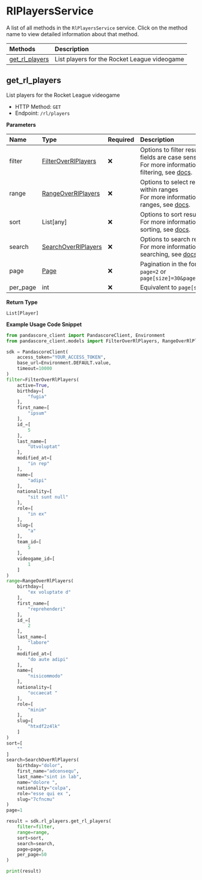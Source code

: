 # RlPlayersService

A list of all methods in the `RlPlayersService` service. Click on the method name to view detailed information about that method.

| Methods                           | Description                                  |
| :-------------------------------- | :------------------------------------------- |
| [get_rl_players](#get_rl_players) | List players for the Rocket League videogame |

## get_rl_players

List players for the Rocket League videogame

- HTTP Method: `GET`
- Endpoint: `/rl/players`

**Parameters**

| Name     | Type                                                    | Required | Description                                                                                                                                         |
| :------- | :------------------------------------------------------ | :------- | :-------------------------------------------------------------------------------------------------------------------------------------------------- |
| filter   | [FilterOverRlPlayers](../models/FilterOverRlPlayers.md) | ❌       | Options to filter results. String fields are case sensitive <br/>For more information on filtering, see [docs](/docs/filtering-and-sorting#filter). |
| range    | [RangeOverRlPlayers](../models/RangeOverRlPlayers.md)   | ❌       | Options to select results within ranges <br/>For more information on ranges, see [docs](/docs/filtering-and-sorting#range).                         |
| sort     | List[any]                                               | ❌       | Options to sort results <br/>For more information on sorting, see [docs](/docs/filtering-and-sorting#sort).                                         |
| search   | [SearchOverRlPlayers](../models/SearchOverRlPlayers.md) | ❌       | Options to search results <br/>For more information on searching, see [docs](/docs/filtering-and-sorting#search).                                   |
| page     | [Page](../models/Page.md)                               | ❌       | Pagination in the form of `page=2` or `page[size]=30&page[number]=2`                                                                                |
| per_page | int                                                     | ❌       | Equivalent to `page[size]`                                                                                                                          |

**Return Type**

`List[Player]`

**Example Usage Code Snippet**

```python
from pandascore_client import PandascoreClient, Environment
from pandascore_client.models import FilterOverRlPlayers, RangeOverRlPlayers, SearchOverRlPlayers

sdk = PandascoreClient(
    access_token="YOUR_ACCESS_TOKEN",
    base_url=Environment.DEFAULT.value,
    timeout=10000
)
filter=FilterOverRlPlayers(
    active=True,
    birthday=[
        "fugia"
    ],
    first_name=[
        "ipsum"
    ],
    id_=[
        5
    ],
    last_name=[
        "Utvoluptat"
    ],
    modified_at=[
        "in rep"
    ],
    name=[
        "adipi"
    ],
    nationality=[
        "sit sunt null"
    ],
    role=[
        "in ex"
    ],
    slug=[
        "a"
    ],
    team_id=[
        5
    ],
    videogame_id=[
        1
    ]
)
range=RangeOverRlPlayers(
    birthday=[
        "ex voluptate d"
    ],
    first_name=[
        "reprehenderi"
    ],
    id_=[
        2
    ],
    last_name=[
        "labore"
    ],
    modified_at=[
        "do aute adipi"
    ],
    name=[
        "nisicommodo"
    ],
    nationality=[
        "occaecat "
    ],
    role=[
        "minim"
    ],
    slug=[
        "htxdf2z4lk"
    ]
)
sort=[
    ""
]
search=SearchOverRlPlayers(
    birthday="dolor",
    first_name="adconsequ",
    last_name="sint in lab",
    name="dolore ",
    nationality="culpa",
    role="esse qui ex ",
    slug="7cfncmu"
)
page=1

result = sdk.rl_players.get_rl_players(
    filter=filter,
    range=range,
    sort=sort,
    search=search,
    page=page,
    per_page=50
)

print(result)
```

<!-- This file was generated by liblab | https://liblab.com/ -->

